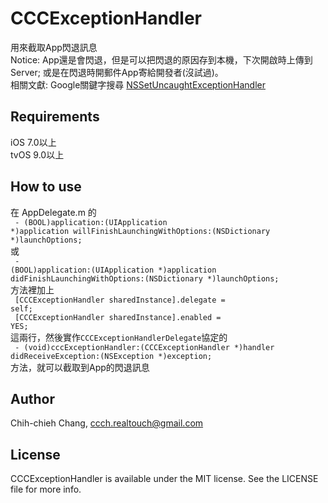 # CCCExceptionHandler

用來截取App閃退訊息<br>
Notice: App還是會閃退，但是可以把閃退的原因存到本機，下次開啟時上傳到Server; 或是在閃退時開郵件App寄給開發者(沒試過)。<br>
相關文獻: Google關鍵字搜尋 [NSSetUncaughtExceptionHandler](https://www.google.com.tw/webhp?sourceid=chrome-instant&ion=1&espv=2&ie=UTF-8#q=nssetuncaughtexceptionhandler)

## Requirements

iOS 7.0以上<br>
tvOS 9.0以上

## How to use

在 AppDelegate.m 的<br>
<code> - (BOOL)application:(UIApplication *)application willFinishLaunchingWithOptions:(NSDictionary *)launchOptions; </code><br>
或<br>
<code> - (BOOL)application:(UIApplication *)application didFinishLaunchingWithOptions:(NSDictionary *)launchOptions; </code><br>
方法裡加上<br>
<code> [CCCExceptionHandler sharedInstance].delegate = self; </code><br>
<code> [CCCExceptionHandler sharedInstance].enabled = YES; </code><br>
這兩行，然後實作`CCCExceptionHandlerDelegate`協定的<br>
<code> - (void)cccExceptionHandler:(CCCExceptionHandler *)handler didReceiveException:(NSException *)exception; </code><br>
方法，就可以截取到App的閃退訊息

## Author

Chih-chieh Chang, ccch.realtouch@gmail.com

## License

CCCExceptionHandler is available under the MIT license. See the LICENSE file for more info.
